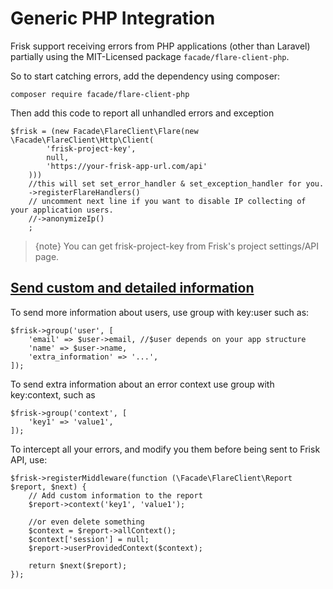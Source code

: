 # Generic PHP Integration

Frisk support receiving errors from PHP applications (other than Laravel) partially using the MIT-Licensed package `facade/flare-client-php`.

So to start catching errors, add the dependency using composer:

    composer require facade/flare-client-php

Then add this code to report all unhandled errors and exception

    $frisk = (new Facade\FlareClient\Flare(new \Facade\FlareClient\Http\Client(
            'frisk-project-key',
            null,
            'https://your-frisk-app-url.com/api'
        )))
        //this will set set_error_handler & set_exception_handler for you.
        ->registerFlareHandlers()
        // uncomment next line if you want to disable IP collecting of your application users.
        //->anonymizeIp()
        ;
    
> {note} You can get frisk-project-key from Frisk's project settings/API page.

## [Send custom and detailed information](#send-extra-information)

To send more information about users, use group with key:user such as: 

    $frisk->group('user', [
        'email' => $user->email, //$user depends on your app structure
        'name' => $user->name,
        'extra_information' => '...',
    ]);

To send extra information about an error context use group with key:context, such as 

    $frisk->group('context', [
        'key1' => 'value1',
    ]);

To intercept all your errors, and modify you them before being sent to Frisk API, use:

    $frisk->registerMiddleware(function (\Facade\FlareClient\Report $report, $next) {
        // Add custom information to the report
        $report->context('key1', 'value1');

        //or even delete something
	    $context = $report->allContext();
	    $context['session'] = null;
        $report->userProvidedContext($context);

        return $next($report);
    });